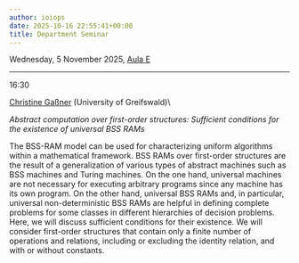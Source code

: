 ```yaml
---
author: ioiops
date: 2025-10-16 22:55:41+00:00
title: Department Seminar
---
```


Wednesday, 5 November 2025, [Aula E](https://www.dbt.univr.it/?ent=luogo&id=4)

___

16:30

[Christine Gaßner](https://math-inf.uni-greifswald.de/institut/ueber-uns/mitarbeitende/gassner/) (University of Greifswald)\

_Abstract computation over first-order structures: Sufficient conditions for the existence of universal BSS RAMs_

The BSS-RAM model can be used for characterizing uniform algorithms within a mathematical framework. BSS RAMs over first-order structures are the result of a generalization of various types of abstract machines such as BSS machines and Turing machines. On the one hand, universal machines are not necessary for executing arbitrary programs since any machine has its own program. On the other hand, universal BSS RAMs and, in particular, universal non-deterministic BSS RAMs are helpful in defining complete problems for some classes in different hierarchies of decision problems. Here, we will discuss sufficient conditions for their existence. We will consider first-order structures that contain only a finite number of operations and relations, including or excluding the identity relation, and with or without constants.
